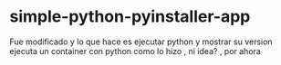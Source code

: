 # simple-python-pyinstaller-app

Fue modificado y lo que hace es ejecutar python y mostrar su version
ejecuta un container con python 
como lo hizo , ni idea? , por ahora
